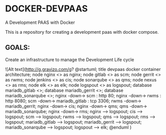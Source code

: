 # DOCKER-DEVPAAS
A Development PAAS with Docker

This is a repository for creating a development paas with docker compose.

## GOALS:
Create an infrastructure to manage the Development Life cycle

![Alt text](http://g.gravizo.com/g?
@startuml;
title devpaas docker container architecture;
node nginx <<docker container>> as nginx;
node gitlab <<docker container>> as scm;
node gerrit <<docker container>> as rwms;
node jenkins <<docker container>> as cis;
node sonarqube <<docker container>> as qms;
node nexus <<docker container>> as rms;
node elk <<docker container>> as elk;
node logspout <<docker container>> as logspout;
database mariadb_gitlab <<docker container>>;
database mariadb_gerrit <<docker container>>;
database mariadb_sonarqube <<docker container>>;
nginx -down-> scm : http 80;
nginx -down-> rwms : http 8080;
scm -down-> mariadb_gitlab : tcp 3306;
rwms -down-> mariadb_gerrit;
nginx -down-> cis;
nginx -down-> qms;
qms -down-> mariadb_sonarqube;
nginx -down-> rms;
nginx --> logspout;
cis --> logspout;
scm --> logspout;
rwms --> logspout;
qms --> logspout;
rms --> logspout;
mariadb_gitlab --> logspout;
mariadb_gerrit --> logspout;
mariadb_sonarqube --> logspout;
logspout --> elk;
@enduml
)
